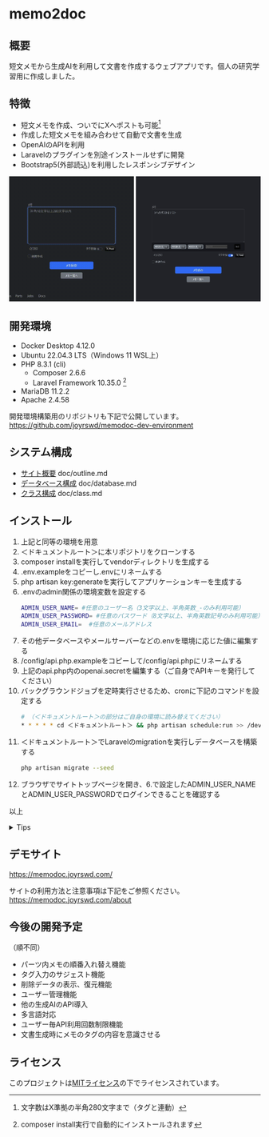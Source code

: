 # memo2doc

## 概要

短文メモから生成AIを利用して文書を作成するウェブアプリです。個人の研究学習用に作成しました。

## 特徴

- 短文メモを作成、ついでにXへポストも可能[^1]
- 作成した短文メモを組み合わせて自動で文書を生成
- OpenAIのAPIを利用
- Laravelのプラグインを別途インストールせずに開発
- Bootstrap5(外部読込)を利用したレスポンシブデザイン  

<a href="https://memodoc.joyrswd.com/about#begining"><img width="250" alt="文書生成" src="./public/img/common/introduction.gif"></a>
<a href="https://memodoc.joyrswd.com/about#xpost"><img width="250" alt="文書生成" src="./public/img/about/xpost_step_3.gif"></a>

## 開発環境
- Docker Desktop 4.12.0
- Ubuntu 22.04.3 LTS（Windows 11 WSL上）
- PHP 8.3.1 (cli)
    - Composer 2.6.6
    - Laravel Framework 10.35.0 [^2]
- MariaDB 11.2.2
- Apache 2.4.58  

[^1]: 文字数はX準拠の半角280文字まで（タグと連動）
[^2]: composer install実行で自動的にインストールされます  

開発環境構築用のリポジトリも下記で公開しています。  
https://github.com/joyrswd/memodoc-dev-environment


## システム構成

- [サイト概要](doc/outline.md) doc/outline.md
- [データベース構成](doc/database.md) doc/database.md
- [クラス構成](doc/class.md) doc/class.md

## インストール

1. 上記と同等の環境を用意
2. ＜ドキュメントルート＞に本リポジトリをクローンする
3. composer installを実行してvendorディレクトリを生成する
4. .env.exampleをコピーし.envにリネームする
5. php artisan key:generateを実行してアプリケーションキーを生成する
6. .envのadmin関係の環境変数を設定する
    ```bash
    ADMIN_USER_NAME= #任意のユーザー名（3文字以上、半角英数_-のみ利用可能）
    ADMIN_USER_PASSWORD= #任意のパスワード（8文字以上、半角英数記号のみ利用可能）
    ADMIN_USER_EMAIL=  #任意のメールアドレス
    ```
7. その他データベースやメールサーバーなどの.envを環境に応じた値に編集する
8. /config/api.php.exampleをコピーして/config/api.phpにリネームする
9. 上記のapi.php内のopenai.secretを編集する（ご自身でAPIキーを発行してください）
10. バックグラウンドジョブを定時実行させるため、cronに下記のコマンドを設定する 
    ```bash
    # （＜ドキュメントルート＞の部分はご自身の環境に読み替えてください）
    * * * * * cd ＜ドキュメントルート＞ && php artisan schedule:run >> /dev/null 2>&1
    ```
11. ＜ドキュメントルート＞でLaravelのmigrationを実行しデータベースを構築する
    ```bash
    php artisan migrate --seed
    ```
12. ブラウザでサイトトップページを開き、6.で設定したADMIN_USER_NAMEとADMIN_USER_PASSWORDでログインできることを確認する

以上

<details>

<summary>Tips</summary>

- Laravel Sailを使用する場合、laravelコンテナにcronとCLIエディタをインストールする必要がある。
    ```bash
    # cronとCLIエディタのインストール
    apt-get update
    apt-get install cron vim
    # cronの設定コマンド(実行後CLIエディタが起動)
    crontab -e
    # cronの設定確認
    crontab -l
    # cronの起動
    /etc/init.d/cron start
    ```
- storageでパーミッションエラーが出る場合は所有権を変更する
    ```bash
    chmod 777 -R ./storage
    ```
</details>

## デモサイト
https://memodoc.joyrswd.com/

サイトの利用方法と注意事項は下記をご参照ください。  
https://memodoc.joyrswd.com/about

## 今後の開発予定
（順不同）
- パーツ内メモの順番入れ替え機能
- タグ入力のサジェスト機能
- 削除データの表示、復元機能
- ユーザー管理機能
- 他の生成AIのAPI導入
- 多言語対応
- ユーザー毎API利用回数制限機能
- 文書生成時にメモのタグの内容を意識させる

## ライセンス

このプロジェクトは[MITライセンス](LICENSE)の下でライセンスされています。


